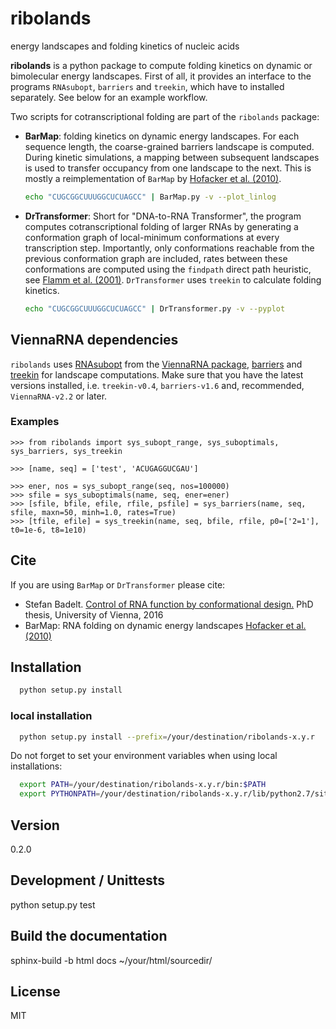 # ribolands 
energy landscapes and folding kinetics of nucleic acids

**ribolands** is a python package to compute folding kinetics on dynamic or
bimolecular energy landscapes. First of all, it provides an interface to the
programs `RNAsubopt`, `barriers` and `treekin`, which have to installed
separately. See below for an example workflow.

Two scripts for cotranscriptional folding are part of the `ribolands` package: 

  * **BarMap**: folding kinetics on dynamic energy landscapes. For each
    sequence length, the coarse-grained barriers landscape is computed. During
    kinetic simulations, a mapping between subsequent landscapes is used to
    transfer occupancy from one landscape to the next. This is mostly a
    reimplementation of `BarMap` by [Hofacker et al. (2010)].
    ```sh
    echo "CUGCGGCUUUGGCUCUAGCC" | BarMap.py -v --plot_linlog 
    ```

  * **DrTransformer**: Short for "DNA-to-RNA Transformer", the program
    computes cotranscriptional folding of larger RNAs by generating a
    conformation graph of local-minimum conformations at every transcription
    step. Importantly, only conformations reachable from the previous
    conformation graph are included, rates between these conformations are
    computed using the `findpath` direct path heuristic, see [Flamm et al.
    (2001)]. `DrTransformer` uses `treekin` to calculate folding kinetics.
    ```sh
    echo "CUGCGGCUUUGGCUCUAGCC" | DrTransformer.py -v --pyplot
    ```

## ViennaRNA dependencies
`ribolands` uses [RNAsubopt] from the [ViennaRNA package], [barriers] and
[treekin] for landscape computations. Make sure that you have the latest
versions installed, i.e. `treekin-v0.4`, `barriers-v1.6` and, recommended,
`ViennaRNA-v2.2` or later.

### Examples
```
>>> from ribolands import sys_subopt_range, sys_suboptimals, sys_barriers, sys_treekin

>>> [name, seq] = ['test', 'ACUGAGGUCGAU']

>>> ener, nos = sys_subopt_range(seq, nos=100000)
>>> sfile = sys_suboptimals(name, seq, ener=ener)
>>> [sfile, bfile, efile, rfile, psfile] = sys_barriers(name, seq, sfile, maxn=50, minh=1.0, rates=True)
>>> [tfile, efile] = sys_treekin(name, seq, bfile, rfile, p0=['2=1'], t0=1e-6, t8=1e10)
```

## Cite
If you are using `BarMap` or `DrTransformer` please cite: 
  - Stefan Badelt. [Control of RNA function by conformational design.] PhD thesis, University of Vienna, 2016
  - BarMap: RNA folding on dynamic energy landscapes [Hofacker et al. (2010)] 

## Installation
```sh
  python setup.py install
```

### local installation
```sh
  python setup.py install --prefix=/your/destination/ribolands-x.y.r
```
Do not forget to set your environment variables when using local installations:
```sh
  export PATH=/your/destination/ribolands-x.y.r/bin:$PATH
  export PYTHONPATH=/your/destination/ribolands-x.y.r/lib/python2.7/site-packages/:$PYTHONPATH
```
  
## Version
0.2.0

## Development / Unittests
  python setup.py test

## Build the documentation
  sphinx-build -b html docs ~/your/html/sourcedir/

## License
MIT

[//]: References
[Hofacker et al. (2010)]: <http://dx.doi.org/10.1261%2Frna.2093310>
[Flamm et al. (2001)]: <http://rnajournal.cshlp.org/content/7/2/254.short>

[ViennaRNA package]: <http://www.tbi.univie.ac.at/RNA>
[RNAsubopt]: <http://www.tbi.univie.ac.at/RNA/RNAsubopt.1.html>
[barriers]: <http://www.tbi.univie.ac.at/RNA/Barriers>
[treekin]: <http://www.tbi.univie.ac.at/RNA/Treekin>

[Control of RNA function by conformational design.]: <http://www.tbi.univie.ac.at/newpapers/pdfs/TBI-t-2016-1.pdf>

[ribolands]: <https://www.tbi.univie.ac.at/RNA/ribolands>

